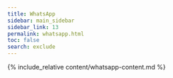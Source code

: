 ```yaml
---
title: WhatsApp
sidebar: main_sidebar
sidebar_link: 13
permalink: whatsapp.html
toc: false
search: exclude
---
```


{% include_relative content/whatsapp-content.md %}